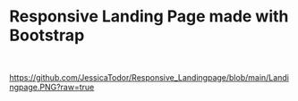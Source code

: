 <html>
<h1>Responsive Landing Page made with Bootstrap</h1>
<br>

https://github.com/JessicaTodor/Responsive_Landingpage/blob/main/Landingpage.PNG?raw=true
</html>

